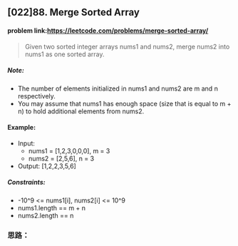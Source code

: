 ## [022]88. Merge Sorted Array

#### problem link:https://leetcode.com/problems/merge-sorted-array/

> Given two sorted integer arrays nums1 and nums2, merge nums2 into nums1 as one sorted array.

##### Note:
- The number of elements initialized in nums1 and nums2 are m and n respectively.
- You may assume that nums1 has enough space (size that is equal to m + n) to hold additional elements from nums2.

#### Example:
- Input:
    - nums1 = [1,2,3,0,0,0], m = 3
    - nums2 = [2,5,6],       n = 3
- Output: [1,2,2,3,5,6]
 

##### Constraints:
- -10^9 <= nums1[i], nums2[i] <= 10^9
- nums1.length == m + n
- nums2.length == n

### 思路：
